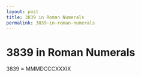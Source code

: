 ```yaml
---
layout: post
title: 3839 in Roman Numerals
permalink: 3839-in-roman-numerals
---
```


# 3839 in Roman Numerals

3839 = MMMDCCCXXXIX
